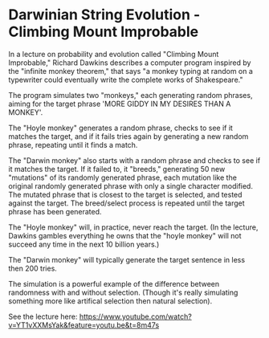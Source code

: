 # Darwinian String Evolution - Climbing Mount Improbable

In a lecture on probability and evolution called "Climbing Mount Improbable," Richard Dawkins describes a computer program
inspired by the "infinite monkey theorem," that says "a monkey typing at random on a typewriter could eventually write the complete works of Shakespeare." 

The program simulates two "monkeys," each generating random
phrases, aiming for the target phrase 'MORE GIDDY IN MY DESIRES THAN A MONKEY'. 

The "Hoyle monkey" generates a random phrase, checks to see if it matches the target, and if it fails tries again by generating a new random phrase, repeating until it finds a match.

The "Darwin monkey" also starts with a random phrase and checks to see if it matches the target. If
it failed to, it "breeds," generating 50 new "mutations" of its randomly generated phrase, each mutation like the original randomly generated phrase with only a single character modified. The mutated phrase that is closest to the target is selected, and tested against the target. The breed/select process is repeated until the target phrase has been generated.

The "Hoyle monkey" will, in practice, never reach the target. (In the lecture, Dawkins gambles everything he owns that the "hoyle monkey" will not succeed any time in the next 10 billion years.)

The "Darwin monkey" will typically generate the target sentence in less then 200 tries.

The simulation is a powerful example of the difference between randomness with and without selection. (Though it's really
simulating something more like artifical selection then natural selection).

See the lecture here:
https://www.youtube.com/watch?v=YT1vXXMsYak&feature=youtu.be&t=8m47s


